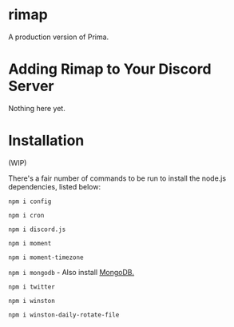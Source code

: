 # rimap
A production version of Prima.

# Adding Rimap to Your Discord Server
Nothing here yet.

# Installation
(WIP)

There's a fair number of commands to be run to install the node.js dependencies, listed below:

`npm i config`

`npm i cron`

`npm i discord.js`

`npm i moment`

`npm i moment-timezone`

`npm i mongodb` - Also install [MongoDB.](https://docs.mongodb.com/manual/administration/install-community/)

`npm i twitter`

`npm i winston`

`npm i winston-daily-rotate-file`
